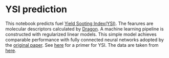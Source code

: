 # YSI prediction
This notebook predicts fuel [Yield Sooting Index(YSI)](http://pfefferlehallerlabs.yale.edu/ysi-database). The fearures are molecular descriptors calculated by [Dragon](http://www.talete.mi.it/products/dragon_description.htm). A 
machine learning pipeline is constructed with regularized linear models. This 
simple model achieves comparable performance with fully connected neural networks adopted by the [original paper](http://pubs.acs.org/doi/abs/10.1021/acs.energyfuels.7b00616).
See [here](https://dataverse.harvard.edu/file.xhtml;jsessionid=5f253efa287a5d3bb89541a3dc76?fileId=3048974&version=RELEASED&version=.0) for a primer for YSI.
The data are taken from [here](https://github.com/pstjohn/ysi_qsar_energy_fuels).
